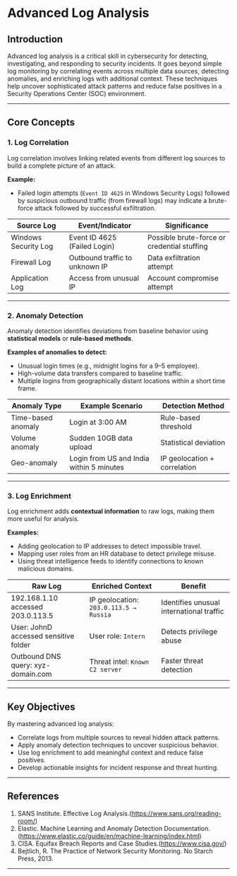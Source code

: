 # Advanced Log Analysis  

## Introduction  
Advanced log analysis is a critical skill in cybersecurity for detecting, investigating, and responding to security incidents. It goes beyond simple log monitoring by correlating events across multiple data sources, detecting anomalies, and enriching logs with additional context. These techniques help uncover sophisticated attack patterns and reduce false positives in a Security Operations Center (SOC) environment.  

---

## Core Concepts  

### 1. Log Correlation  
Log correlation involves linking related events from different log sources to build a complete picture of an attack.  

**Example:**  
- Failed login attempts (`Event ID 4625` in Windows Security Logs) followed by suspicious outbound traffic (from firewall logs) may indicate a brute-force attack followed by successful exfiltration.  

| Source Log           | Event/Indicator                | Significance                                |
|----------------------|--------------------------------|---------------------------------------------|
| Windows Security Log | Event ID 4625 (Failed Login)   | Possible brute-force or credential stuffing |
| Firewall Log         | Outbound traffic to unknown IP | Data exfiltration attempt                   |
| Application Log      | Access from unusual IP         | Account compromise attempt                  |

---

### 2. Anomaly Detection  
Anomaly detection identifies deviations from baseline behavior using **statistical models** or **rule-based methods**.  

**Examples of anomalies to detect:**  
- Unusual login times (e.g., midnight logins for a 9–5 employee).  
- High-volume data transfers compared to baseline traffic.  
- Multiple logins from geographically distant locations within a short time frame.  

| Anomaly Type       | Example Scenario                         | Detection Method                              |
|--------------------|------------------------------------------|-----------------------------------------------|
| Time-based anomaly | Login at 3:00 AM                         | Rule-based threshold                          |
| Volume anomaly     | Sudden 10GB data upload                  | Statistical deviation                         |
| Geo-anomaly        | Login from US and India within 5 minutes | IP geolocation + correlation                  |

---

### 3. Log Enrichment  
Log enrichment adds **contextual information** to raw logs, making them more useful for analysis.  

**Examples:**  
- Adding geolocation to IP addresses to detect impossible travel.  
- Mapping user roles from an HR database to detect privilege misuse.  
- Using threat intelligence feeds to identify connections to known malicious domains.  

| Raw Log                                 | Enriched Context                       | Benefit                                  |
|-----------------------------------------|----------------------------------------|------------------------------------------|
| 192.168.1.10 accessed 203.0.113.5       | IP geolocation: `203.0.113.5 → Russia` | Identifies unusual international traffic |
| User: JohnD accessed sensitive folder   | User role: `Intern`                    | Detects privilege abuse                  |
| Outbound DNS query: xyz-domain.com      | Threat intel: `Known C2 server`        | Faster threat detection                  |

---

## Key Objectives  
By mastering advanced log analysis:  
- Correlate logs from multiple sources to reveal hidden attack patterns.  
- Apply anomaly detection techniques to uncover suspicious behavior.  
- Use log enrichment to add meaningful context and reduce false positives.  
- Develop actionable insights for incident response and threat hunting.  

---

## References  
1. SANS Institute. Effective Log Analysis.(https://www.sans.org/reading-room/)  
2. Elastic. Machine Learning and Anomaly Detection Documentation.(https://www.elastic.co/guide/en/machine-learning/index.html)  
3. CISA. Equifax Breach Reports and Case Studies.(https://www.cisa.gov/)  
4. Bejtlich, R. The Practice of Network Security Monitoring. No Starch Press, 2013.  

---
